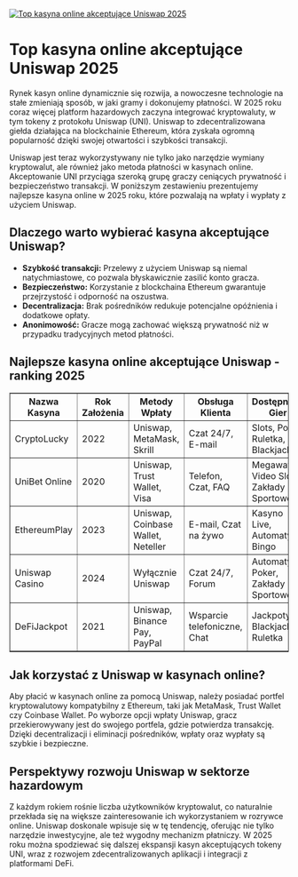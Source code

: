 [![Top kasyna online akceptujące Uniswap 2025](https://123-caf.pages.dev/gitsignup.png)](https://vrmoo.ru/Bt82HjjY)

<h1>Top kasyna online akceptujące Uniswap 2025</h1> <p>Rynek kasyn online dynamicznie się rozwija, a nowoczesne technologie na stałe zmieniają sposób, w jaki gramy i dokonujemy płatności. W 2025 roku coraz więcej platform hazardowych zaczyna integrować kryptowaluty, w tym tokeny z protokołu Uniswap (UNI). Uniswap to zdecentralizowana giełda działająca na blockchainie Ethereum, która zyskała ogromną popularność dzięki swojej otwartości i szybkości transakcji.</p> <p>Uniswap jest teraz wykorzystywany nie tylko jako narzędzie wymiany kryptowalut, ale również jako metoda płatności w kasynach online. Akceptowanie UNI przyciąga szeroką grupę graczy ceniących prywatność i bezpieczeństwo transakcji. W poniższym zestawieniu prezentujemy najlepsze kasyna online w 2025 roku, które pozwalają na wpłaty i wypłaty z użyciem Uniswap.</p>  <h2>Dlaczego warto wybierać kasyna akceptujące Uniswap?</h2> <ul>   <li><strong>Szybkość transakcji:</strong> Przelewy z użyciem Uniswap są niemal natychmiastowe, co pozwala błyskawicznie zasilić konto gracza.</li>   <li><strong>Bezpieczeństwo:</strong> Korzystanie z blockchaina Ethereum gwarantuje przejrzystość i odporność na oszustwa.</li>   <li><strong>Decentralizacja:</strong> Brak pośredników redukuje potencjalne opóźnienia i dodatkowe opłaty.</li>   <li><strong>Anonimowość:</strong> Gracze mogą zachować większą prywatność niż w przypadku tradycyjnych metod płatności.</li> </ul>  <h2>Najlepsze kasyna online akceptujące Uniswap - ranking 2025</h2> <table border="1" cellpadding="8" cellspacing="0" style="border-collapse: collapse; width: 100%;">   <thead>     <tr>       <th>Nazwa Kasyna</th>       <th>Rok Założenia</th>       <th>Metody Wpłaty</th>       <th>Obsługa Klienta</th>       <th>Dostępność Gier</th>     </tr>   </thead>   <tbody>     <tr>       <td>CryptoLucky</td>       <td>2022</td>       <td>Uniswap, MetaMask, Skrill</td>       <td>Czat 24/7, E-mail</td>       <td>Slots, Poker, Ruletka, Blackjack</td>     </tr>     <tr>       <td>UniBet Online</td>       <td>2020</td>       <td>Uniswap, Trust Wallet, Visa</td>       <td>Telefon, Czat, FAQ</td>       <td>Megaways, Video Slots, Zakłady Sportowe</td>     </tr>     <tr>       <td>EthereumPlay</td>       <td>2023</td>       <td>Uniswap, Coinbase Wallet, Neteller</td>       <td>E-mail, Czat na żywo</td>       <td>Kasyno Live, Automaty, Bingo</td>     </tr>     <tr>       <td>Uniswap Casino</td>       <td>2024</td>       <td>Wyłącznie Uniswap</td>       <td>Czat 24/7, Forum</td>       <td>Automaty, Poker, Zakłady Sportowe</td>     </tr>     <tr>       <td>DeFiJackpot</td>       <td>2021</td>       <td>Uniswap, Binance Pay, PayPal</td>       <td>Wsparcie telefoniczne, Chat</td>       <td>Jackpoty, Blackjack, Ruletka</td>     </tr>   </tbody> </table>  <h2>Jak korzystać z Uniswap w kasynach online?</h2> <p>Aby płacić w kasynach online za pomocą Uniswap, należy posiadać portfel kryptowalutowy kompatybilny z Ethereum, taki jak MetaMask, Trust Wallet czy Coinbase Wallet. Po wyborze opcji wpłaty Uniswap, gracz przekierowywany jest do swojego portfela, gdzie potwierdza transakcję. Dzięki decentralizacji i eliminacji pośredników, wpłaty oraz wypłaty są szybkie i bezpieczne.</p>  <h2>Perspektywy rozwoju Uniswap w sektorze hazardowym</h2> <p>Z każdym rokiem rośnie liczba użytkowników kryptowalut, co naturalnie przekłada się na większe zainteresowanie ich wykorzystaniem w rozrywce online. Uniswap doskonale wpisuje się w tę tendencję, oferując nie tylko narzędzie inwestycyjne, ale też wygodny mechanizm płatniczy. W 2025 roku można spodziewać się dalszej ekspansji kasyn akceptujących tokeny UNI, wraz z rozwojem zdecentralizowanych aplikacji i integracji z platformami DeFi.</p>